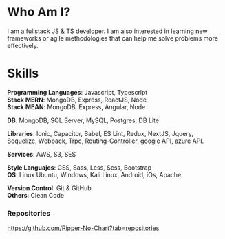 # Who Am I?

I am a fullstack JS & TS developer. I am also interested in learning new frameworks or agile methodologies that can help me solve problems more effectively.

# Skills

**Programming Languages**: Javascript, Typescript  
**Stack MERN**: MongoDB, Express, ReactJS, Node  
**Stack MEAN**: MongoDB, Express, Angular, Node  

**DB**: MongoDB, SQL Server, MySQL, Postgres, DB Lite  

**Libraries**: Ionic, Capacitor, Babel, ES Lint, Redux, NextJS, Jquery, Sequelize, Webpack, Trpc, Routing-Controller,
google API, azure API.

**Services**: AWS, S3, SES  

**Style Languajes**: CSS, Sass, Less, Scss, Bootstrap  
**OS**: Linux Ubuntu, Windows, Kali Linux, Android, iOs, Apache  

**Version Control**: Git & GitHub  
**Others**: Clean Code  

### Repositories
https://github.com/Ripper-No-Chart?tab=repositories
